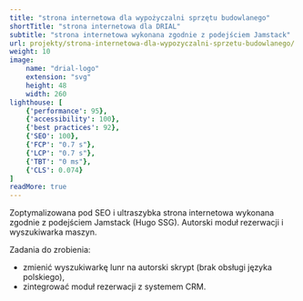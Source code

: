 ```yaml
---
title: "strona internetowa dla wypożyczalni sprzętu budowlanego"
shortTitle: "strona internetowa dla DRIAL"
subtitle: "strona internetowa wykonana zgodnie z podejściem Jamstack"
url: projekty/strona-internetowa-dla-wypozyczalni-sprzetu-budowlanego/
weight: 10
image:
    name: "drial-logo"
    extension: "svg"
    height: 48
    width: 260
lighthouse: [
    {'performance': 95},
    {'accessibility': 100},
    {'best practices': 92},
    {'SEO': 100},
    {'FCP': "0.7 s"},
    {'LCP': "0.7 s"},
    {'TBT': "0 ms"},
    {'CLS': 0.074}
]
readMore: true
---
```

Zoptymalizowana pod SEO i ultraszybka strona internetowa wykonana zgodnie z podejściem Jamstack (Hugo SSG). Autorski moduł rezerwacji i wyszukiwarka maszyn.
<!--more-->
Zadania do zrobienia:
* zmienić wyszukiwarkę lunr na autorski skrypt (brak obsługi języka polskiego),
* zintegrować moduł rezerwacji z systemem CRM.